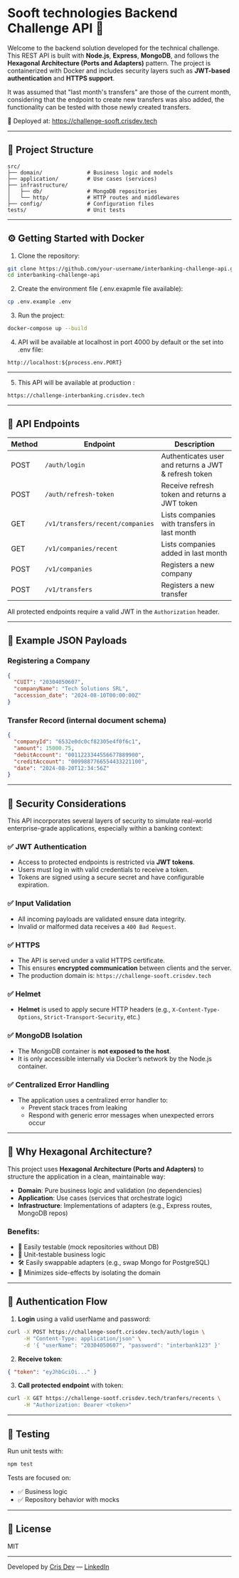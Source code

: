 # Sooft technologies Backend Challenge API 🚀

Welcome to the backend solution developed for the technical challenge. This REST API is built with **Node.js**, **Express**, **MongoDB**, and follows the **Hexagonal Architecture (Ports and Adapters)** pattern. The project is containerized with Docker and includes security layers such as **JWT-based authentication** and **HTTPS support**.

It was assumed that "last month's transfers" are those of the current month, considering that the endpoint to create new transfers was also added, the functionality can be tested with those newly created transfers.


🔗 Deployed at: https://challenge-sooft.crisdev.tech

---

## 📁 Project Structure

```
src/
├── domain/              # Business logic and models
├── application/         # Use cases (services)
├── infrastructure/
│   ├── db/              # MongoDB repositories
│   └── http/            # HTTP routes and middlewares
├── config/              # Configuration files
tests/                   # Unit tests
```

---

## ⚙️ Getting Started with Docker

1. Clone the repository:

```bash
git clone https://github.com/your-username/interbanking-challenge-api.git
cd interbanking-challenge-api
```

2. Create the environment file (.env.exapmle file available):

```bash
cp .env.example .env
```

3. Run the project:

```bash
docker-compose up --build
```
4. API will be available at localhost in port 4000 by default or the set into .env file:

```
http://localhost:${process.env.PORT}
```

---
5. This API will be available at production :

```
https://challenge-interbanking.crisdev.tech
```

---

## 🧪 API Endpoints

| Method | Endpoint                                 | Description                                           |
|--------|------------------------------------------|--------------------------------------------           |
| POST   | `/auth/login`                            | Authenticates user and returns a JWT & refresh token  |
| POST   | `/auth/refresh-token`                    | Receive refresh token and returns a JWT token         |
| GET    | `/v1/transfers/recent/companies`         | Lists companies with transfers in last month          |
| GET    | `/v1/companies/recent`                   | Lists companies added in last month                   |
| POST   | `/v1/companies`                          | Registers a new company                               |
| POST   | `/v1/transfers`                          | Registers a new transfer                              |

All protected endpoints require a valid JWT in the `Authorization` header.

---

## 🧾 Example JSON Payloads

### Registering a Company

```json
{
  "CUIT": "20304050607",
  "companyName": "Tech Solutions SRL",
  "accession_date": "2024-08-10T00:00:00Z"
}
```

### Transfer Record (internal document schema)

```json
{
  "companyId": "6532e0dc0cf82305e4f0f6c1",
  "amount": 15000.75,
  "debitAccount": "0011223344556677889900",
  "creditAccount": "0099887766554433221100",
  "date": "2024-08-20T12:34:56Z"
}
```

---

## 🔐 Security Considerations

This API incorporates several layers of security to simulate real-world enterprise-grade applications, especially within a banking context:

### ✅ JWT Authentication

- Access to protected endpoints is restricted via **JWT tokens**.
- Users must log in with valid credentials to receive a token.
- Tokens are signed using a secure secret and have configurable expiration.

### ✅ Input Validation

- All incoming payloads are validated ensure data integrity.
- Invalid or malformed data receives a `400 Bad Request`.

### ✅ HTTPS

- The API is served under a valid HTTPS certificate.
- This ensures **encrypted communication** between clients and the server.
- The production domain is: `https://challenge-sooft.crisdev.tech`

### ✅ Helmet

- **Helmet** is used to apply secure HTTP headers (e.g., `X-Content-Type-Options`, `Strict-Transport-Security`, etc.)

### ✅ MongoDB Isolation

- The MongoDB container is **not exposed to the host**.
- It is only accessible internally via Docker’s network by the Node.js container.

### ✅ Centralized Error Handling

- The application uses a centralized error handler to:
  - Prevent stack traces from leaking
  - Respond with generic error messages when unexpected errors occur

---

## 🧱 Why Hexagonal Architecture?

This project uses **Hexagonal Architecture (Ports and Adapters)** to structure the application in a clean, maintainable way:

- **Domain**: Pure business logic and validation (no dependencies)
- **Application**: Use cases (services that orchestrate logic)
- **Infrastructure**: Implementations of adapters (e.g., Express routes, MongoDB repos)

### Benefits:

- 🔁 Easily testable (mock repositories without DB)
- 🧪 Unit-testable business logic
- 🛠️ Easily swappable adapters (e.g., swap Mongo for PostgreSQL)
- 🔐 Minimizes side-effects by isolating the domain

---

## 🔑 Authentication Flow

1. **Login** using a valid userName and password:

```bash
curl -X POST https://challenge-sooft.crisdev.tech/auth/login \
     -H "Content-Type: application/json" \
     -d '{ "userName": "20304050607", "password": "interbank123" }'
```

2. **Receive token**:

```json
{ "token": "eyJhbGciOi..." }
```

3. **Call protected endpoint** with token:

```bash
curl -X GET https://challenge-sootf.crisdev.tech/tranfers/recents \
     -H "Authorization: Bearer <token>"
```

---

## 🧪 Testing

Run unit tests with:

```bash
npm test
```

Tests are focused on:

- ✅ Business logic
- ✅ Repository behavior with mocks

---

## 📄 License

MIT

---

Developed by [Cris Dev](https://crisdev.tech) — [LinkedIn](https://linkedin.com/in/christian-rios-dev)